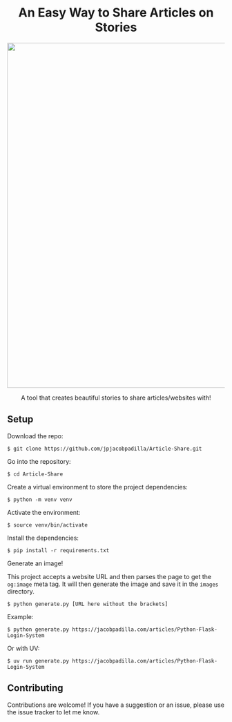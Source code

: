<h1 align="center">An Easy Way to Share Articles on Stories</h1>

<p align="center">
    <img src="example.png" width="800px">
</p>

<p align="center">A tool that creates beautiful stories to share articles/websites with!</p>

## Setup
Download the repo:
```
$ git clone https://github.com/jpjacobpadilla/Article-Share.git
```

Go into the repository:
```
$ cd Article-Share
```

Create a virtual environment to store the project dependencies:
```
$ python -m venv venv
```

Activate the environment:
```
$ source venv/bin/activate
```

Install the dependencies:
```
$ pip install -r requirements.txt
```

Generate an image!

This project accepts a website URL and then parses the page to get the `og:image` meta tag.
It will then generate the image and save it in the `images` directory.
```
$ python generate.py [URL here without the brackets]
```

Example:
```
$ python generate.py https://jacobpadilla.com/articles/Python-Flask-Login-System
```

Or with UV:
```
$ uv run generate.py https://jacobpadilla.com/articles/Python-Flask-Login-System
```

## Contributing
Contributions are welcome! If you have a suggestion or an issue, please use the issue tracker to let me know.
